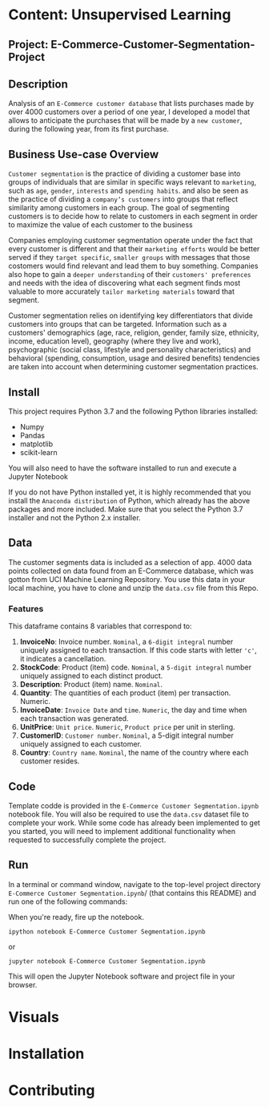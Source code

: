 # Content: Unsupervised Learning

## Project: E-Commerce-Customer-Segmentation-Project

## Description

Analysis of an `E-Commerce customer database` that lists purchases made by over 4000 customers over a period of one year, I developed a model that allows to anticipate the purchases that will be made by a `new customer`, during the following year, from its first purchase.

## Business Use-case Overview
`Customer segmentation` is the practice of dividing a customer base into groups of individuals that are similar in specific ways relevant to `marketing`, such as `age`, `gender`, `interests` and `spending habits`. and also be seen as the practice of dividing a `company’s customers` into groups that reflect similarity among customers in each group. The goal of segmenting customers is to decide how to relate to customers in each segment in order to maximize the value of each customer to the business

Companies employing customer segmentation operate under the fact that every customer is different and that their `marketing efforts` would be better served if they `target specific`, `smaller groups` with messages that those costomers would find relevant and lead them to buy something. Companies also hope to gain a `deeper understanding` of their `customers' preferences` and needs with the idea of discovering what each segment finds most valuable to more accurately `tailor marketing materials` toward that segment.

Customer segmentation relies on identifying key differentiators that divide customers into groups that can be targeted. Information such as a customers' demographics (age, race, religion, gender, family size, ethnicity, income, education level), geography (where they live and work), psychographic (social class, lifestyle and personality characteristics) and behavioral (spending, consumption, usage and desired benefits) tendencies are taken into account when determining customer segmentation practices.


## Install
This project requires Python 3.7 and the following Python libraries installed:

* Numpy
* Pandas
* matplotlib
* scikit-learn

You will also need to have the software installed to run and execute a Jupyter Notebook

If you do not have Python installed yet, it is highly recommended that you install the `Anaconda distribution` of Python, which already has the above packages and more included. Make sure that you select the Python 3.7 installer and not the Python 2.x installer.


## Data
The customer segments data is included as a selection of app. 4000 data points collected on data found from an E-Commerce database, which was gotton from UCI Machine Learning Repository. You use this data in your local machine, you have to clone and unzip the `data.csv` file from this Repo.  

### Features
This dataframe contains 8 variables that correspond to:

1. **InvoiceNo**:  Invoice number. `Nominal`, a `6-digit integral` number uniquely assigned to each transaction. If this code starts with letter `'c'`, it indicates a cancellation.
2. **StockCode**: Product (item) code. `Nominal`, a `5-digit integral` number uniquely assigned to each distinct product.
3. **Description**: Product (item) name. `Nominal`.
4. **Quantity**:  The quantities of each product (item) per transaction. Numeric.
5. **InvoiceDate**: `Invoice Date` and `time`. `Numeric`, the day and time when each transaction was generated.
6. **UnitPrice**: `Unit price`. `Numeric`, `Product price` per unit in sterling.
7. **CustomerID**: `Customer number`. `Nominal`, a 5-digit integral number uniquely assigned to each customer.
8. **Country**: `Country name`. `Nominal`, the name of the country where each customer resides.


## Code

Template codde is provided in the `E-Commerce Customer Segmentation.ipynb` notebook file. You will also be required to use the `data.csv` dataset file to complete your work. While some code has already been implemented to get you started, you will need to implement additional functionality when requested to successfully complete the project. 

## Run

In a terminal or command window, navigate to the top-level project directory `E-Commerce Customer Segmentation.ipynb`/ (that contains this README) and run one of the following commands:

When you're ready, fire up the notebook.

```ipython notebook E-Commerce Customer Segmentation.ipynb```

or

```jupyter notebook E-Commerce Customer Segmentation.ipynb```

This will open the Jupyter Notebook software and project file in your browser.

# Visuals

# Installation

# Contributing

